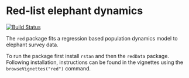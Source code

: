 Red-list elephant dynamics
===========================

[![Build Status](https://app.travis-ci.com/cttedwards/red.svg?token=oxZdiRsNesp8jgJE5pF3&branch=master)](https://app.travis-ci.com/cttedwards/red)

The `red` package fits a regression based population dynamics model to elephant survey data.

To run the package first install `rstan` and then the `redData` package. Following installation, instructions can be found in the vignettes using the `browseVignettes("red")` command.


